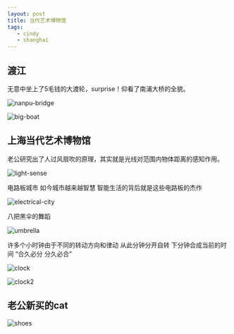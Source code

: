 ```yaml
---
layout: post
title: 当代艺术博物馆
tags:
   - cindy
   - shanghai
---
```


## 渡江

无意中坐上了5毛钱的大渡轮，surprise！仰看了南浦大桥的全貌。

![nanpu-bridge](http://cindyawu.qiniudn.com/nanpu-bridge.jpg/blog)

![big-boat](http://cindyawu.qiniudn.com/big-boat.jpg/blog)


## 上海当代艺术博物馆

老公研究出了人过风扇吹的原理，其实就是光线对范围内物体距离的感知作用。

![light-sense](http://cindyawu.qiniudn.com/light-sense.jpg/blog)

电路板城市 如今城市越来越智慧 智能生活的背后就是这些电路板的杰作

![electrical-city](http://cindyawu.qiniudn.com/electrical-city.jpg/blog)

八把黑伞的舞蹈

![umbrella](http://cindyawu.qiniudn.com/umbrella.jpg/blog)

许多个小时钟由于不同的转动方向和律动 从此分钟分开自转 下分钟合成当前的时间 “合久必分 分久必合”

![clock](http://cindyawu.qiniudn.com/clock.jpg/blog)
  
![clock2](http://cindyawu.qiniudn.com/clock2.jpg/blog)
   
  
## 老公新买的cat

![shoes](http://cindyawu.qiniudn.com/shoes.jpg/blog)
